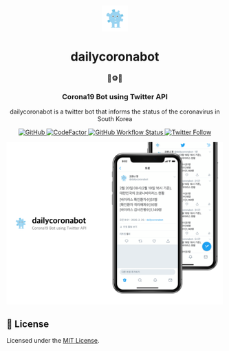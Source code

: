 <p align="center">
  <a href="https://twitter.com/dailycoronabot">
    <img alt="dailycoronabot" src="src/assets/corona.png" width="60" />
  </a>
</p>
<h1 align="center">
  dailycoronabot
</h1>

<h3 align="center">
  🦠⚙️🤖
</h3>

<h3 align="center">
  Corona19 Bot using Twitter API
</h3>

<p align="center">
  dailycoronabot is a twitter bot that informs the status of the coronavirus in South Korea
</p>

<p align="center">
  <a href="LICENSE">
    <img alt="GitHub" src="https://img.shields.io/github/license/jongwooo/dailycoronabot?color=blue">
  </a> 
  <a href="https://www.codefactor.io/repository/github/jongwooo/dailycoronabot">
    <img alt="CodeFactor" src="https://www.codefactor.io/repository/github/jongwooo/dailycoronabot/badge">
  </a>
  <a href="https://github.com/jongwooo/dailycoronabot/actions?query=workflow%3A%22Post+Tweet%22">
    <img alt="GitHub Workflow Status" src="https://github.com/jongwooo/dailycoronabot/workflows/Post%20Tweet/badge.svg">
  </a>
  <a href="https://twitter.com/dailycoronabot">
    <img alt="Twitter Follow" src="https://img.shields.io/twitter/follow/dailycoronabot?style=social">
  </a>
</p>

<p align="center">
  <img alt="mockup" src="src/assets/mockup.png" />
</p>

## 📝 License

Licensed under the [MIT License](LICENSE).
